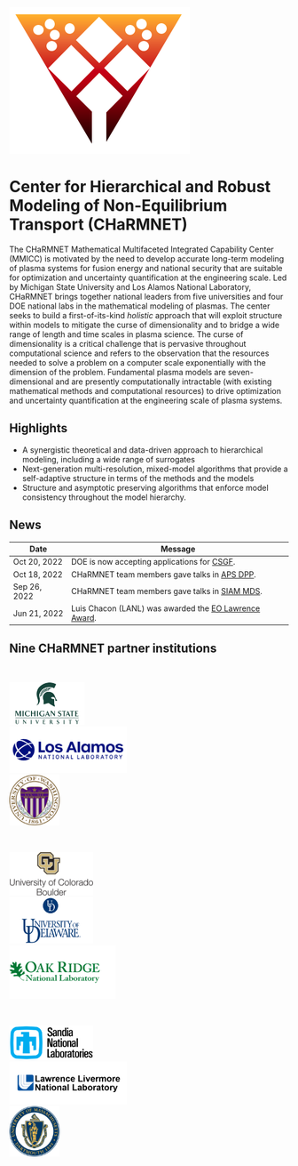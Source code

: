 <div class="col-md-6" markdown="1">

![](img/charmnet_logo.png)

# Center for Hierarchical and Robust Modeling of Non-Equilibrium Transport (CHaRMNET) 

The CHaRMNET Mathematical Multifaceted Integrated Capability Center (MMICC) is motivated by the need to develop accurate long-term modeling of plasma systems for fusion energy and national security that are suitable for optimization and uncertainty quantification at the engineering scale.  Led by Michigan State University and Los Alamos National Laboratory, CHaRMNET brings together national leaders from five universities and four DOE national labs in the mathematical modeling of plasmas.  The center seeks to build a first-of-its-kind _holistic_ approach that will exploit structure within models to mitigate the curse of dimensionality and to bridge a wide range of length and time scales in plasma science. The curse of dimensionality is a critical challenge that is pervasive throughout computational science and refers to the observation that the resources needed to solve a problem on a computer scale exponentially with the dimension of the problem.  Fundamental plasma models are seven-dimensional and are presently computationally intractable (with existing mathematical methods and computational resources) to drive optimization and uncertainty quantification at the engineering scale of plasma systems.  

</div><div class="col-md-6 news-table" markdown="1">

## Highlights


* A synergistic theoretical and data-driven approach to hierarchical modeling, including a wide range of surrogates
* Next-generation multi-resolution, mixed-model algorithms that provide a self-adaptive structure in terms of the methods and the models
* Structure and asymptotic preserving algorithms that enforce model consistency throughout the model hierarchy. 


## News

Date             | Message
---------------- | -----------------------------------------------------------------
Oct 20, 2022     | DOE is now accepting applications for  [CSGF](htpps://www.krellinst.org/csgf/).
Oct 18, 2022     | CHaRMNET team members gave talks in [APS DPP](https://engage.aps.org/dpp/meetings/annual-meeting).
Sep 26, 2022     | CHaRMNET team members gave talks in [SIAM MDS](https://www.siam.org/conferences/cm/conference/mds22).
Jun 21, 2022     | Luis Chacon (LANL) was awarded the [EO Lawrence Award](https://science.osti.gov/lawrence).

## Nine CHaRMNET partner institutions

&nbsp;

<div class="row">
<div class="col-xs-6 col-md-6" style="width:1%;padding:0"></div>
<div class="col-xs-6 col-md-6" style="width:27%;padding:0"><a href="http://www.msu.edu"><img src="img/logos/MSU.png" alt="MSU logo" class="desaturate" style="display:inline;padding:0;margin:0"></a></div>
<div class="col-xs-6 col-md-6" style="width:1%;padding:0"></div>
<div class="col-xs-6 col-md-6" style="width:42%;padding:0"><a href="http://www.lanl.gov"><img src="img/logos/LANL_2.png" alt="LANL logo" class="desaturate" style="display:inline;padding:0;margin:0"></a></div>
<div class="col-xs-6 col-md-6" style="width:3%;padding:0"></div>
<div class="col-xs-6 col-md-6" style="width:18%;padding:0"><a href="http://www.uw.edu"><img src="img/logos/Washington.png" alt="UW logo" class="desaturate" style="display:inline;padding:0;margin:0"></a></div>
</div>

&nbsp;

<div class="row">
<div class="col-xs-6 col-md-6" style="width:1%;padding:0"></div>
<div class="col-xs-6 col-md-6" style="width:30%;padding:0"><a href="https://www.colorado.edu"><img src="img/logos/UCBoulder.png" alt="UCB logo" class="desaturate" style="display:inline;padding:0;margin:0"></a></div>
<div class="col-xs-6 col-md-6" style="width:1%;padding:0"></div>
<div class="col-xs-6 col-md-6" style="width:30%;padding:0"><a href="https://www.udel.edu/"><img src="img/logos/Delaware.png" alt="UDEL logo" class="desaturate" style="display:inline;padding:0;margin:0"></a></div>
<div class="col-xs-6 col-md-6" style="width:1%;padding:0"></div>
<div class="col-xs-6 col-md-6" style="width:38%;padding:0"><a href="http://www.ornl.gov"><img src="img/logos/ORNL.png" alt="UMASS logo" class="desaturate" style="display:inline;padding:0;margin:0"></a></div>
</div>

&nbsp;

<div class="row">
<div class="col-xs-6 col-md-6" style="width:1%;padding:0"></div>
<div class="col-xs-6 col-md-6" style="width:30%;padding:0"><a href="http://www.sandia.gov"><img src="img/logos/SNL.png" alt="SNL logo" class="desaturate" style="display:inline;padding:0;margin:0"></a></div>
<div class="col-xs-6 col-md-6" style="width:1%;padding:0"></div>
<div class="col-xs-6 col-md-6" style="width:42%;padding:0"><a href="http://www.llnl.gov"><img src="img/logos/LLNL_2.webp" alt="LLNL logo" class="desaturate" style="display:inline;padding:0;margin:0"></a></div>
<div class="col-xs-6 col-md-6" style="width:1%;padding:0"></div>
<div class="col-xs-6 col-md-6" style="width:18%;padding:0"><a href="http://www.umassd.edu"><img src="img/logos/UMASS.png" alt="UMASS logo" class="desaturate" style="display:inline;padding:0;margin:0"></a></div>
</div>

</div><div class="col-md-12 bottom"></div>
